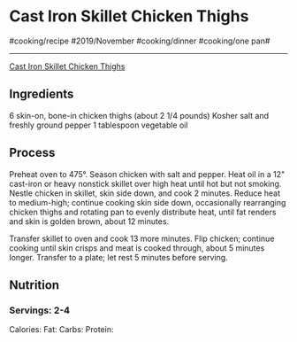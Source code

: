 # Cast Iron Skillet Chicken Thighs
#cooking/recipe #2019/November #cooking/dinner #cooking/one pan#
- - - -
[Cast Iron Skillet Chicken Thighs](https://www.bonappetit.com/recipe/perfect-pan-roasted-chicken-thighs)

## Ingredients
6 skin-on, bone-in chicken thighs (about 2 1/4 pounds)
Kosher salt and freshly ground pepper
1 tablespoon vegetable oil

## Process
Preheat oven to 475°. Season chicken with salt and pepper. Heat oil in a 12" cast-iron or heavy nonstick skillet over high heat until hot but not smoking. Nestle chicken in skillet, skin side down, and cook 2 minutes. Reduce heat to medium-high; continue cooking skin side down, occasionally rearranging chicken thighs and rotating pan to evenly distribute heat, until fat renders and skin is golden brown, about 12 minutes.

Transfer skillet to oven and cook 13 more minutes. Flip chicken; continue cooking until skin crisps and meat is cooked through, about 5 minutes longer. Transfer to a plate; let rest 5 minutes before serving.

## Nutrition
### Servings: 2-4
Calories: 
Fat: 
Carbs: 
Protein: 